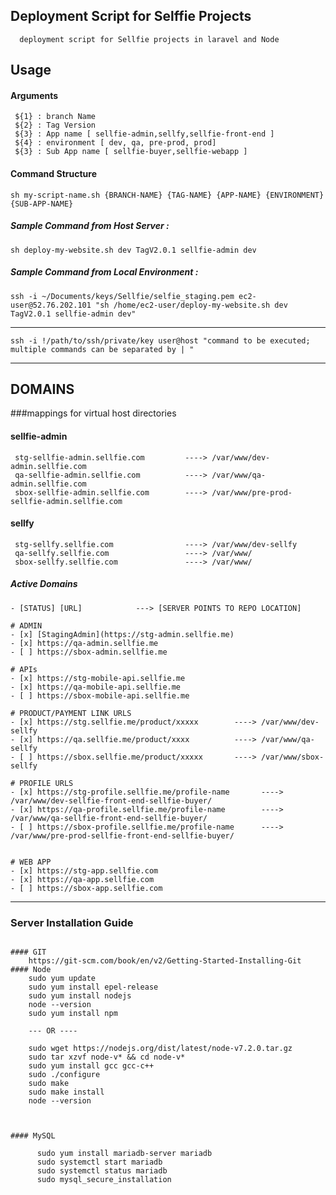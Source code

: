 ## Deployment Script for Selffie Projects
      deployment script for Sellfie projects in laravel and Node


## Usage


#### Arguments
     ${1} : branch Name
     ${2} : Tag Version
     ${3} : App name [ sellfie-admin,sellfy,sellfie-front-end ]
     ${4} : environment [ dev, qa, pre-prod, prod]
     ${3} : Sub App name [ sellfie-buyer,sellfie-webapp ]
    
#### Command Structure 
    sh my-script-name.sh {BRANCH-NAME} {TAG-NAME} {APP-NAME} {ENVIRONMENT} {SUB-APP-NAME}

##### Sample Command from Host Server : 
    sh deploy-my-website.sh dev TagV2.0.1 sellfie-admin dev
##### Sample Command from Local Environment :
    ssh -i ~/Documents/keys/Sellfie/selfie_staging.pem ec2-user@52.76.202.101 "sh /home/ec2-user/deploy-my-website.sh dev TagV2.0.1 sellfie-admin dev"
------
    ssh -i !/path/to/ssh/private/key user@host "command to be executed; multiple commands can be separated by | "




----

## DOMAINS 
###mappings for virtual host directories

#### sellfie-admin
     stg-sellfie-admin.sellfie.com         ----> /var/www/dev-admin.sellfie.com
     qa-sellfie-admin.sellfie.com          ----> /var/www/qa-admin.sellfie.com
     sbox-sellfie-admin.sellfie.com        ----> /var/www/pre-prod-sellfie-admin.sellfie.com

#### sellfy
     stg-sellfy.sellfie.com                ----> /var/www/dev-sellfy
     qa-sellfy.sellfie.com                 ----> /var/www/
     sbox-sellfy.sellfie.com               ----> /var/www/




##### Active Domains

    - [STATUS] [URL]            ---> [SERVER POINTS TO REPO LOCATION]
    
    # ADMIN
    - [x] [StagingAdmin](https://stg-admin.sellfie.me)  
    - [x] https://qa-admin.sellfie.me 
    - [ ] https://sbox-admin.sellfie.me
    
    # APIs
    - [x] https://stg-mobile-api.sellfie.me 
    - [x] https://qa-mobile-api.sellfie.me  
    - [ ] https://sbox-mobile-api.sellfie.me
    
    # PRODUCT/PAYMENT LINK URLS
    - [x] https://stg.sellfie.me/product/xxxxx        ----> /var/www/dev-sellfy
    - [x] https://qa.sellfie.me/product/xxxx          ----> /var/www/qa-sellfy
    - [ ] https://sbox.sellfie.me/product/xxxxx       ----> /var/www/sbox-sellfy
    
    # PROFILE URLS
    - [x] https://stg-profile.sellfie.me/profile-name       ----> /var/www/dev-sellfie-front-end-sellfie-buyer/
    - [x] https://qa-profile.sellfie.me/profile-name        ----> /var/www/qa-sellfie-front-end-sellfie-buyer/
    - [ ] https://sbox-profile.sellfie.me/profile-name      ----> /var/www/pre-prod-sellfie-front-end-sellfie-buyer/
    
    
    # WEB APP
    - [x] https://stg-app.sellfie.com  
    - [x] https://qa-app.sellfie.com   
    - [ ] https://sbox-app.sellfie.com



-----

### Server Installation Guide
````

#### GIT
    https://git-scm.com/book/en/v2/Getting-Started-Installing-Git
#### Node
    sudo yum update
    sudo yum install epel-release
    sudo yum install nodejs
    node --version
    sudo yum install npm

    --- OR ----

    sudo wget https://nodejs.org/dist/latest/node-v7.2.0.tar.gz
    sudo tar xzvf node-v* && cd node-v*
    sudo yum install gcc gcc-c++
    sudo ./configure
    sudo make
    sudo make install
    node --version



#### MySQL 

      sudo yum install mariadb-server mariadb
      sudo systemctl start mariadb
      sudo systemctl status mariadb
      sudo mysql_secure_installation
      
      
